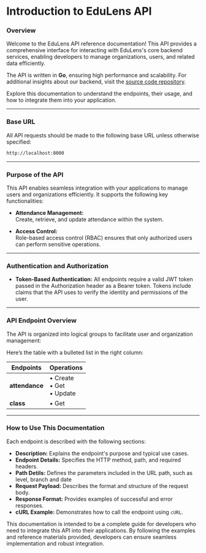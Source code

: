 # **Introduction to EduLens API**

### Overview

Welcome to the EduLens API reference documentation! This API provides a comprehensive interface for interacting with EduLens's core backend services, enabling developers to manage organizations, users, and related data efficiently.

The API is written in **Go**, ensuring high performance and scalability. For additional insights about our backend, visit the [source code repository](https://github.com/dogukanoklu/edulens-backend/tree/main/apps/api).

Explore this documentation to understand the endpoints, their usage, and how to integrate them into your application.

---

### Base URL

All API requests should be made to the following base URL unless otherwise specified:

```bash
http://localhost:8000
```

---

### **Purpose of the API**

This API enables seamless integration with your applications to manage users and organizations efficiently. It supports the following key functionalities:

- **Attendance Management:**  
  Create, retrieve, and update attendance within the system.

- **Access Control:**  
  Role-based access control (RBAC) ensures that only authorized users can perform sensitive operations.

---

### **Authentication and Authorization**

- **Token-Based Authentication:**
  All endpoints require a valid JWT token passed in the Authorization header as a Bearer token. Tokens include claims that the API uses to verify the identity and permissions of the user.

---

### **API Endpoint Overview**

The API is organized into logical groups to facilitate user and organization management:

Here’s the table with a bulleted list in the right column:

| **Endpoints**  | **Operations**                |
| -------------- | ----------------------------- |
| **attendance** | • Create<br>• Get<br>• Update |
| **class**      | • Get                         |

---

### **How to Use This Documentation**

Each endpoint is described with the following sections:

- **Description:** Explains the endpoint's purpose and typical use cases.
- **Endpoint Details:** Specifies the HTTP method, path, and required headers.
- **Path Detils:** Defines the parameters included in the URL path, such as level, branch and date
- **Request Payload:** Describes the format and structure of the request body.
- **Response Format:** Provides examples of successful and error responses.
- **cURL Example:** Demonstrates how to call the endpoint using `cURL`.

This documentation is intended to be a complete guide for developers who need to integrate this API into their applications. By following the examples and reference materials provided, developers can ensure seamless implementation and robust integration.
